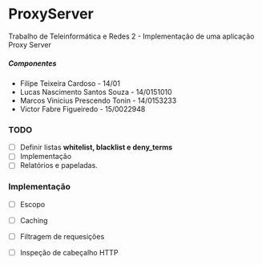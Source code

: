 # ProxyServer
Trabalho de Teleinformática e Redes 2 - Implementação de uma aplicação Proxy Server

##### Componentes 
* Filipe Teixeira Cardoso - 14/01
* Lucas Nascimento Santos Souza - 14/0151010
* Marcos Vinicius Prescendo Tonin - 14/0153233
* Victor Fabre Figueiredo - 15/0022948

### TODO

* [ ] Definir listas **whitelist, blacklist e deny_terms**
* [ ] Implementação
* [ ] Relatórios e papeladas.

### Implementação

* [ ] Escopo
* [ ] Caching
* [ ] Filtragem de requesições 
* [ ] Inspeção de cabeçalho HTTP



